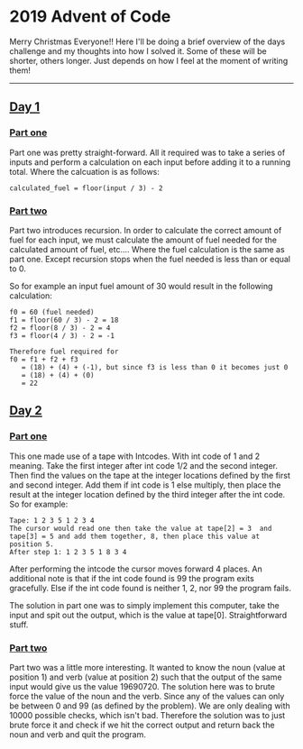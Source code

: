 # 2019 Advent of Code 

Merry Christmas Everyone!! Here I'll be doing a brief overview of the days challenge and my thoughts into how I solved it. Some of these will be shorter, others longer. Just depends on how I feel at the moment of writing them! 

--------

## [Day 1](./day-1)

### [Part one](./day-1/part_1.py)

Part one was pretty straight-forward. All it required was to take a series of inputs and perform a calculation on each input before adding it to a running total. Where the calcuation is as follows:

```
calculated_fuel = floor(input / 3) - 2
```

### [Part two](./day-1/part_2.py)

Part two introduces recursion. In order to calculate the correct amount of fuel for each input, we must calculate the amount of fuel needed for the calculated amount of fuel, etc.... Where the fuel calculation is the same as part one. Except recursion stops when the fuel needed is less than or equal to 0.

So for example an input fuel amount of 30 would result in the following calculation:

```
f0 = 60 (fuel needed)
f1 = floor(60 / 3) - 2 = 18
f2 = floor(8 / 3) - 2 = 4
f3 = floor(4 / 3) - 2 = -1

Therefore fuel required for 
f0 = f1 + f2 + f3 
   = (18) + (4) + (-1), but since f3 is less than 0 it becomes just 0
   = (18) + (4) + (0)
   = 22
```

## [Day 2](./day-2)

### [Part one](./day-2/part_1.py)

This one made use of a tape with Intcodes. With int code of 1 and 2 meaning. Take the first integer after int code 1/2 and the second integer. Then find the values on the tape at the integer locations defined by the first and second integer. Add them if int code is 1 else multiply, then place the result at the integer location defined by the third integer after the int code. So for example:

```
Tape: 1 2 3 5 1 2 3 4
The cursor would read one then take the value at tape[2] = 3  and tape[3] = 5 and add them together, 8, then place this value at position 5.
After step 1: 1 2 3 5 1 8 3 4
```

After performing the intcode the cursor moves forward 4 places. An additional note is that if the int code found is 99 the program exits gracefully. Else if the int code found is neither 1, 2, nor 99 the program fails.

The solution in part one was to simply implement this computer, take the input and spit out the output, which is the value at tape[0]. Straightforward stuff.

### [Part two](./day-2/part_2.py)

Part two was a little more interesting. It wanted to know the noun (value at position 1) and verb (value at position 2) such that the output of the same input would give us the value 19690720. The solution here was to brute force the value of the noun and the verb. Since any of the values can only be between 0 and 99 (as defined by the problem). We are only dealing with 10000 possible checks, which isn't bad. Therefore the solution was to just brute force it and check if we hit the correct output and return back the noun and verb and quit the program.

